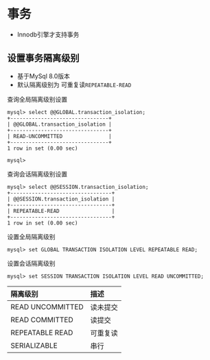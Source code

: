 # 事务

- Innodb引擎才支持事务

## 设置事务隔离级别

- 基于MySql 8.0版本
- 默认隔离级别为 可重复读`REPEATABLE-READ`

查询全局隔离级别设置
```
mysql> select @@GLOBAL.transaction_isolation;
+--------------------------------+
| @@GLOBAL.transaction_isolation |
+--------------------------------+
| READ-UNCOMMITTED               |
+--------------------------------+
1 row in set (0.00 sec)

mysql>
```

查询会话隔离级别设置
```
mysql> select @@SESSION.transaction_isolation;
+---------------------------------+
| @@SESSION.transaction_isolation |
+---------------------------------+
| REPEATABLE-READ                 |
+---------------------------------+
1 row in set (0.00 sec)
```

设置全局隔离级别
```
mysql> set GLOBAL TRANSACTION ISOLATION LEVEL REPEATABLE READ;
```

设置会话隔离级别
```
mysql> set SESSION TRANSACTION ISOLATION LEVEL READ UNCOMMITTED;
```

| 隔离级别 | 描述 |
| :--- | :--- |
| READ UNCOMMITTED | 读未提交 |
| READ COMMITTED | 读提交 |
| REPEATABLE READ | 可重复读 |
| SERIALIZABLE | 串行 |


